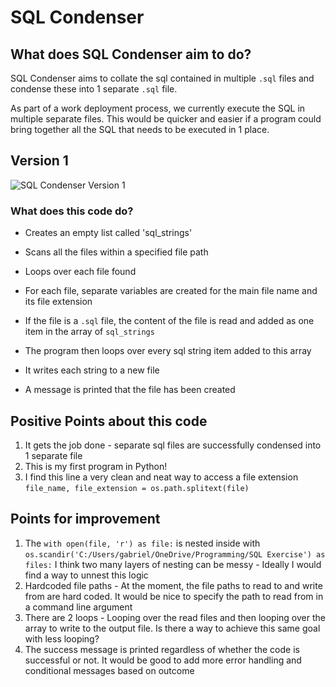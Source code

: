 # SQL Condenser

## What does SQL Condenser aim to do? 

SQL Condenser aims to collate the sql contained in multiple `.sql` files and condense these into 1 separate `.sql` file. 

As part of a work deployment process, we currently execute the SQL in multiple separate files. This would be quicker and easier if a program could bring together all the SQL that needs to be executed in 1 place.

## Version 1 

![SQL Condenser Version 1](https://github.com/gabrielrowan/sql_condenser/assets/86267314/d7ed2bfd-14f5-4d0a-9d01-a1bac8f8c007)

### What does this code do? 

* Creates an empty list called 'sql_strings'
* Scans all the files within a specified file path
* Loops over each file found
* For each file, separate variables are created for the main file name and its file extension
* If the file is a `.sql` file, the content of the file is read and added as one item in the array of `sql_strings`

* The program then loops over every sql string item added to this array
* It writes each string to a new file
* A message is printed that the file has been created

## Positive Points about this code 

1) It gets the job done - separate sql files are successfully condensed into 1 separate file
2) This is my first program in Python!
3) I find this line a very clean and neat way to access a file extension `file_name, file_extension = os.path.splitext(file)`

## Points for improvement 

1) The `with open(file, 'r') as file:` is nested inside with `os.scandir('C:/Users/gabriel/OneDrive/Programming/SQL Exercise') as files:`
   I think two many layers of nesting can be messy - Ideally I would find a way to unnest this logic
2) Hardcoded file paths - At the moment, the file paths to read to and write from are hard coded. It would be nice to specify the path to read from in a command line argument
3) There are 2 loops - Looping over the read files and then looping over the array to write to the output file. Is there a way to achieve this same goal with less looping?
4) The success message is printed regardless of whether the code is successful or not. It would be good to add more error handling and conditional messages based on outcome
